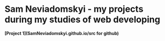 # Sam Neviadomskyi - my projects during my studies of web developing
**[Project 1](SamNeviadomskyi.github.io/src for github)**

